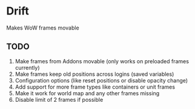 # Drift
Makes WoW frames movable

## TODO
1. Make frames from Addons movable (only works on preloaded frames currently)
1. Make frames keep old positions across logins (saved variables)
1. Configuration options (like reset positions or disable opacity change)
1. Add support for more frame types like containers or unit frames
1. Make it work for world map and any other frames missing
1. Disable limit of 2 frames if possible
